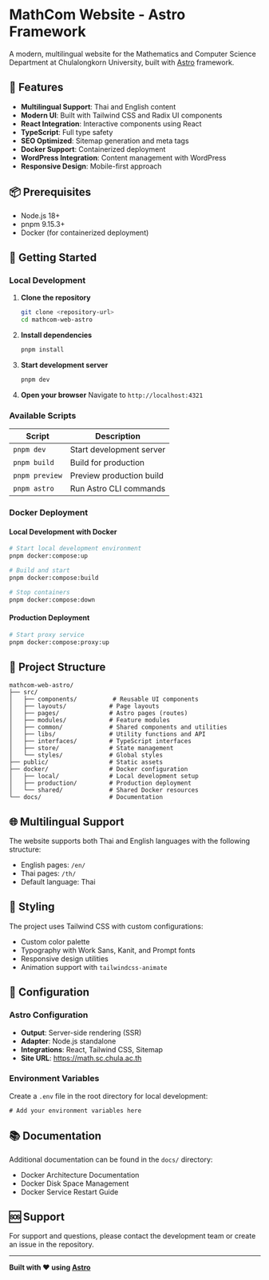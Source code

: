 # MathCom Website - Astro Framework

A modern, multilingual website for the Mathematics and Computer Science Department at Chulalongkorn University, built with [Astro](https://astro.build/) framework.

## 🚀 Features

- **Multilingual Support**: Thai and English content
- **Modern UI**: Built with Tailwind CSS and Radix UI components
- **React Integration**: Interactive components using React
- **TypeScript**: Full type safety
- **SEO Optimized**: Sitemap generation and meta tags
- **Docker Support**: Containerized deployment
- **WordPress Integration**: Content management with WordPress
- **Responsive Design**: Mobile-first approach

## 📦 Prerequisites

- Node.js 18+
- pnpm 9.15.3+
- Docker (for containerized deployment)

## 🚀 Getting Started

### Local Development

1. **Clone the repository**

   ```bash
   git clone <repository-url>
   cd mathcom-web-astro
   ```

2. **Install dependencies**

   ```bash
   pnpm install
   ```

3. **Start development server**

   ```bash
   pnpm dev
   ```

4. **Open your browser**
   Navigate to `http://localhost:4321`

### Available Scripts

| Script | Description |
|--------|-------------|
| `pnpm dev` | Start development server |
| `pnpm build` | Build for production |
| `pnpm preview` | Preview production build |
| `pnpm astro` | Run Astro CLI commands |

### Docker Deployment

#### Local Development with Docker

```bash
# Start local development environment
pnpm docker:compose:up

# Build and start
pnpm docker:compose:build

# Stop containers
pnpm docker:compose:down
```

#### Production Deployment

```bash
# Start proxy service
pnpm docker:compose:proxy:up
```

## 📁 Project Structure

```text
mathcom-web-astro/
├── src/
│   ├── components/          # Reusable UI components
│   ├── layouts/            # Page layouts
│   ├── pages/              # Astro pages (routes)
│   ├── modules/            # Feature modules
│   ├── common/             # Shared components and utilities
│   ├── libs/               # Utility functions and API
│   ├── interfaces/         # TypeScript interfaces
│   ├── store/              # State management
│   └── styles/             # Global styles
├── public/                 # Static assets
├── docker/                 # Docker configuration
│   ├── local/              # Local development setup
│   ├── production/         # Production deployment
│   └── shared/             # Shared Docker resources
└── docs/                   # Documentation
```

## 🌐 Multilingual Support

The website supports both Thai and English languages with the following structure:

- English pages: `/en/`
- Thai pages: `/th/`
- Default language: Thai

## 🎨 Styling

The project uses Tailwind CSS with custom configurations:

- Custom color palette
- Typography with Work Sans, Kanit, and Prompt fonts
- Responsive design utilities
- Animation support with `tailwindcss-animate`

## 🔧 Configuration

### Astro Configuration

- **Output**: Server-side rendering (SSR)
- **Adapter**: Node.js standalone
- **Integrations**: React, Tailwind CSS, Sitemap
- **Site URL**: <https://math.sc.chula.ac.th>

### Environment Variables

Create a `.env` file in the root directory for local development:

```env
# Add your environment variables here
```

## 📚 Documentation

Additional documentation can be found in the `docs/` directory:

- Docker Architecture Documentation
- Docker Disk Space Management
- Docker Service Restart Guide

## 🆘 Support

For support and questions, please contact the development team or create an issue in the repository.

---

**Built with ❤️ using [Astro](https://astro.build/)**
